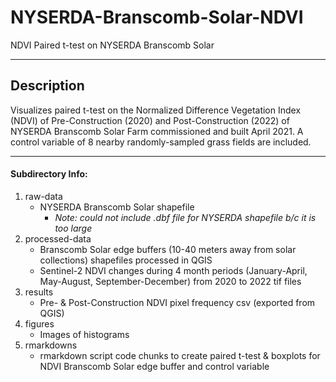 # NYSERDA-Branscomb-Solar-NDVI
NDVI Paired t-test on NYSERDA Branscomb Solar

---

## Description
Visualizes paired t-test on the Normalized Difference Vegetation Index (NDVI) of Pre-Construction (2020) and Post-Construction (2022) of NYSERDA Branscomb Solar Farm commissioned and built April 2021. A control variable of 8 nearby randomly-sampled grass fields are included.

---

#### Subdirectory Info:
1. raw-data
    + NYSERDA Branscomb Solar shapefile
        + *Note: could not include .dbf file for NYSERDA shapefile b/c it is too large*
2. processed-data
    + Branscomb Solar edge buffers (10-40 meters away from solar collections) shapefiles processed in QGIS
    + Sentinel-2 NDVI changes during 4 month periods (January-April, May-August, September-December) from 2020 to 2022 tif files
3. results
    + Pre- & Post-Construction NDVI pixel frequency csv (exported from QGIS)
4. figures
    + Images of histograms
5. rmarkdowns
    + rmarkdown script code chunks to create paired t-test & boxplots for NDVI Branscomb Solar edge buffer and control variable 

